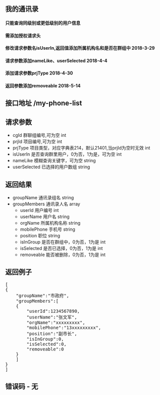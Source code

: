 ## 我的通讯录
#### 只能查询同级别或更低级别的用户信息
#### 需添加授权请求头
#### 修改请求参数名isUserIn,返回值添加所属机构名和是否在群组中 2018-3-29
#### 请求参数添加nameLike、userSelected 2018-4-4
#### 添加请求参数prjType 2018-4-30
#### 返回参数添加removeable 2018-5-14

## 接口地址 /my-phone-list

## 请求参数
* cgId 群聊组编号,可为空 int
* prjId 项目编号,可为空 int
* prjType 项目类型，对应字典表214，默认21401,当prjId为空时无效 int
* isUserIn 是否查询群里用户，0为否，1为是，可为空 int
* nameLike 模糊查询关键字，可为空 string
* userSelected 已选择的用户数组 string

## 返回结果
* groupName 通讯录组名 string
* groupMembers 通讯录人名 array
    *  userId 用户编号 int
    *  userName 用户名 string
    *  orgName 所属机构名称 string
    *  mobilePhone 手机号 string
    *  position 职位 string
    *  isInGroup 是否在群组中，0为否，1为是 int
    *  isSelected 是否已选择，0为否，1为是 int
    *  removeable 能否被删除，0为否，1为是 int

## 返回例子
<pre>
[
{
	"groupName":"市政府",
	"groupMembers":[
	{
		"userId":1234567890,
		"userName":"张文军",
		"orgName":"xxxxxxxxx",
		"mobilePhone":"13xxxxxxxxx",
		"position":"副市长",
		"isInGroup":0,
		"isSelected":0,
		"removeable":0
	}
	]
}
]
</pre>

## 错误码 - 无
